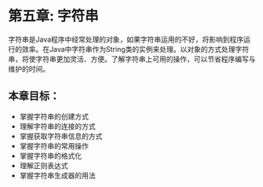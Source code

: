 # 第五章: 字符串 #
字符串是Java程序中经常处理的对象，如果字符串运用的不好，将影响到程序运行的效率。在Java中字符串作为String类的实例来处理。以对象的方式处理字符串，将使字符串更加灵活、方便。了解字符串上可用的操作，可以节省程序编写与维护的时间。

## 本章目标：
- 掌握字符串的创建方式
- 理解字符串的连接的方式
- 掌握获取字符串信息的方式
- 掌握字符串的常用操作
- 掌握字符串的格式化
- 理解正则表达式
- 掌握字符串生成器的用法